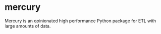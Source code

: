 # mercury
Mercury is an opinionated high performance Python package for ETL with large amounts of data.
